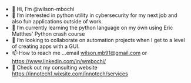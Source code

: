 - 👋 Hi, I’m @wilson-mbochi
- 👀 I’m interested in python utility in cybersecurity for my next job and also fun applications outside of work.
- 🌱 I’m currently learning the python language on my own using Eric Matthes' Python crash course 
- 💞️ I’m looking to collaborate on automation projects when I get to a level of creating apps with a GUI. 
- 📫 How to reach me ...email wilson.mb91@gmail.com or https://www.linkedin.com/in/wmbochi/
- 👀 Check out my consulting website https://innotech1.wixsite.com/innotech/services
<!---
wilson-mbochi/wilson-mbochi is a ✨ special ✨ repository because its `README.md` (this file) appears on your GitHub profile.
You can click the Preview link to take a look at your changes.
--->
